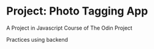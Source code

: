 # Project: Photo Tagging App

A Project in Javascript Course of The Odin Project

Practices using backend